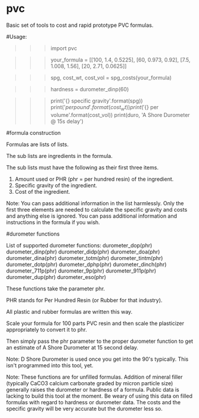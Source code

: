 # pvc

Basic set of tools to cost and rapid prototype PVC formulas.

#Usage:
>>>import pvc

>>>your_formula = [[100, 1.4, 0.5225], [60, 0.973, 0.92], [7.5, 1.008, 1.56], [20, 2.71, 0.0625]]

>>>spg, cost_wt, cost_vol = spg_costs(your_formula)

>>>hardness = durometer_dinp(60)

>>>print('{} specific gravity'.format(spg))
>>>print('${} per pound'.format(cost_wt))
>>>print('${} per volume'.format(cost_vol))
>>>print(duro, 'A Shore Durometer @ 15s delay')

#formula construction

Formulas are lists of lists.

The sub lists are ingredients in the formula.

The sub lists must have the following as their first three items.

1.  Amount used or PHR (phr = per hundred resin) of the ingredient.
2.  Specific gravity of the ingredient.
3.  Cost of the ingredient.

Note:  You can pass additional information in the list harmlessly.  Only the first three elements are needed to calculate the specific gravity and costs and anything else is ignored.  You can pass additional information and instructions in the formula if you wish.

#durometer functions

List of supported durometer functions:
durometer_dop(phr)
durometer_dinp(phr)
durometer_didp(phr)
durometer_doa(phr)
durometer_dina(phr)
durometer_totm(phr)
durometer_tintm(phr)
durometer_dotp(phr)
durometer_dphp(phr)
durometer_dinch(phr)
durometer_711p(phr)
durometer_9p(phr)
durometer_911p(phr)
durometer_dup(phr)
durometer_eso(phr)

These functions take the parameter phr.

PHR stands for Per Hundred Resin (or Rubber for that industry).

All plastic and rubber formulas are written this way.

Scale your formula for 100 parts PVC resin and then scale the plasticizer appropriately to convert it to phr.

Then simply pass the phr parameter to the proper durometer function to get an estimate of A Shore Durometer at 15 second delay.

Note:  D Shore Durometer is used once you get into the 90's typically.  This isn't programmed into this tool, yet.

Note:  These functions are for unfilled formulas.  Addition of mineral filler (typically CaCO3 calcium carbonate graded by micron particle size) generally raises the durometer or hardness of a formula.  Public data is lacking to build this tool at the moment.  Be weary of using this data on filled formulas with regard to hardness or durometer data.  The costs and the specific gravity will be very accurate but the durometer less so.

